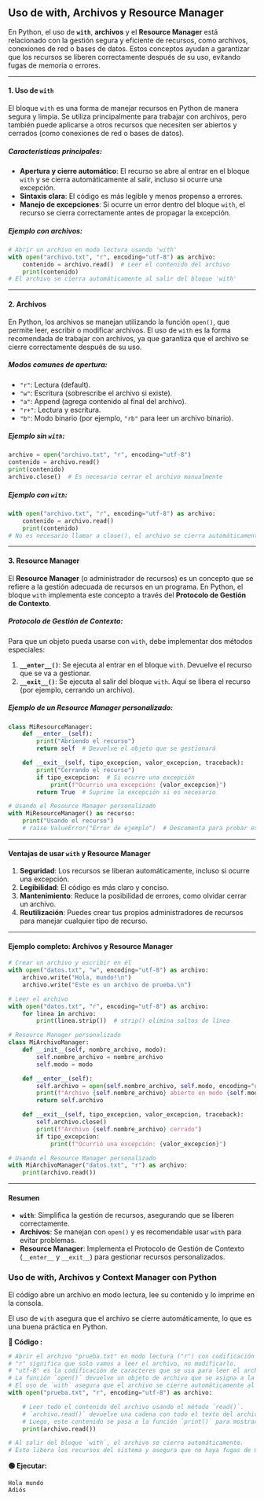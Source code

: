 ## Uso de with, Archivos y Resource Manager

En Python, el uso de **`with`**, **archivos** y el **Resource Manager** está relacionado con la gestión segura y eficiente de recursos, como archivos, conexiones de red o bases de datos. Estos conceptos ayudan a garantizar que los recursos se liberen correctamente después de su uso, evitando fugas de memoria o errores.

---

#### **1. Uso de `with`**
El bloque `with` es una forma de manejar recursos en Python de manera segura y limpia. Se utiliza principalmente para trabajar con archivos, pero también puede aplicarse a otros recursos que necesiten ser abiertos y cerrados (como conexiones de red o bases de datos).

##### **Características principales**:
- **Apertura y cierre automático**: El recurso se abre al entrar en el bloque `with` y se cierra automáticamente al salir, incluso si ocurre una excepción.
- **Sintaxis clara**: El código es más legible y menos propenso a errores.
- **Manejo de excepciones**: Si ocurre un error dentro del bloque `with`, el recurso se cierra correctamente antes de propagar la excepción.

##### **Ejemplo con archivos**:
```python
# Abrir un archivo en modo lectura usando 'with'
with open("archivo.txt", "r", encoding="utf-8") as archivo:
    contenido = archivo.read()  # Leer el contenido del archivo
    print(contenido)
# El archivo se cierra automáticamente al salir del bloque 'with'
```

---

#### **2. Archivos**
En Python, los archivos se manejan utilizando la función `open()`, que permite leer, escribir o modificar archivos. El uso de `with` es la forma recomendada de trabajar con archivos, ya que garantiza que el archivo se cierre correctamente después de su uso.

##### **Modos comunes de apertura**:
- `"r"`: Lectura (default).
- `"w"`: Escritura (sobrescribe el archivo si existe).
- `"a"`: Append (agrega contenido al final del archivo).
- `"r+"`: Lectura y escritura.
- `"b"`: Modo binario (por ejemplo, `"rb"` para leer un archivo binario).

##### **Ejemplo sin `with`**:
```python
archivo = open("archivo.txt", "r", encoding="utf-8")
contenido = archivo.read()
print(contenido)
archivo.close()  # Es necesario cerrar el archivo manualmente
```

##### **Ejemplo con `with`**:
```python
with open("archivo.txt", "r", encoding="utf-8") as archivo:
    contenido = archivo.read()
    print(contenido)
# No es necesario llamar a close(), el archivo se cierra automáticamente
```

---

#### **3. Resource Manager**
El **Resource Manager** (o administrador de recursos) es un concepto que se refiere a la gestión adecuada de recursos en un programa. En Python, el bloque `with` implementa este concepto a través del **Protocolo de Gestión de Contexto**.

##### **Protocolo de Gestión de Contexto**:
Para que un objeto pueda usarse con `with`, debe implementar dos métodos especiales:
1. **`__enter__()`**: Se ejecuta al entrar en el bloque `with`. Devuelve el recurso que se va a gestionar.
2. **`__exit__()`**: Se ejecuta al salir del bloque `with`. Aquí se libera el recurso (por ejemplo, cerrando un archivo).

##### **Ejemplo de un Resource Manager personalizado**:
```python
class MiResourceManager:
    def __enter__(self):
        print("Abriendo el recurso")
        return self  # Devuelve el objeto que se gestionará

    def __exit__(self, tipo_excepcion, valor_excepcion, traceback):
        print("Cerrando el recurso")
        if tipo_excepcion:  # Si ocurre una excepción
            print(f"Ocurrió una excepción: {valor_excepcion}")
        return True  # Suprime la excepción si es necesario

# Usando el Resource Manager personalizado
with MiResourceManager() as recurso:
    print("Usando el recurso")
    # raise ValueError("Error de ejemplo")  # Descomenta para probar excepciones
```

---

#### **Ventajas de usar `with` y Resource Manager**
1. **Seguridad**: Los recursos se liberan automáticamente, incluso si ocurre una excepción.
2. **Legibilidad**: El código es más claro y conciso.
3. **Mantenimiento**: Reduce la posibilidad de errores, como olvidar cerrar un archivo.
4. **Reutilización**: Puedes crear tus propios administradores de recursos para manejar cualquier tipo de recurso.

---

#### **Ejemplo completo: Archivos y Resource Manager**
```python
# Crear un archivo y escribir en él
with open("datos.txt", "w", encoding="utf-8") as archivo:
    archivo.write("Hola, mundo!\n")
    archivo.write("Este es un archivo de prueba.\n")

# Leer el archivo
with open("datos.txt", "r", encoding="utf-8") as archivo:
    for linea in archivo:
        print(linea.strip())  # strip() elimina saltos de línea

# Resource Manager personalizado
class MiArchivoManager:
    def __init__(self, nombre_archivo, modo):
        self.nombre_archivo = nombre_archivo
        self.modo = modo

    def __enter__(self):
        self.archivo = open(self.nombre_archivo, self.modo, encoding="utf-8")
        print(f"Archivo {self.nombre_archivo} abierto en modo {self.modo}")
        return self.archivo

    def __exit__(self, tipo_excepcion, valor_excepcion, traceback):
        self.archivo.close()
        print(f"Archivo {self.nombre_archivo} cerrado")
        if tipo_excepcion:
            print(f"Ocurrió una excepción: {valor_excepcion}")

# Usando el Resource Manager personalizado
with MiArchivoManager("datos.txt", "r") as archivo:
    print(archivo.read())
```

---

#### **Resumen**
- **`with`**: Simplifica la gestión de recursos, asegurando que se liberen correctamente.
- **Archivos**: Se manejan con `open()` y es recomendable usar `with` para evitar problemas.
- **Resource Manager**: Implementa el Protocolo de Gestión de Contexto (`__enter__` y `__exit__`) para gestionar recursos personalizados.

### Uso de with, Archivos y Context Manager con Python

El código abre un archivo en modo lectura, lee su contenido y lo imprime en la consola.

El uso de `with` asegura que el archivo se cierre automáticamente, lo que es una buena práctica en Python.

**📄 Código :**

```python
# Abrir el archivo "prueba.txt" en modo lectura ("r") con codificación UTF-8.
# "r" significa que solo vamos a leer el archivo, no modificarlo.
# "utf-8" es la codificación de caracteres que se usa para leer el archivo correctamente.
# La función `open()` devuelve un objeto de archivo que se asigna a la variable `archivo`.
# El uso de `with` asegura que el archivo se cierre automáticamente al salir del bloque.
with open("prueba.txt", "r", encoding="utf-8") as archivo:

    # Leer todo el contenido del archivo usando el método `read()`.
    # `archivo.read()` devuelve una cadena con todo el texto del archivo.
    # Luego, este contenido se pasa a la función `print()` para mostrarlo en la consola.
    print(archivo.read())

# Al salir del bloque `with`, el archivo se cierra automáticamente.
# Esto libera los recursos del sistema y asegura que no haya fugas de memoria.

```

**🟢 Ejecutar:**

```console
Hola mundo
Adiós
```
